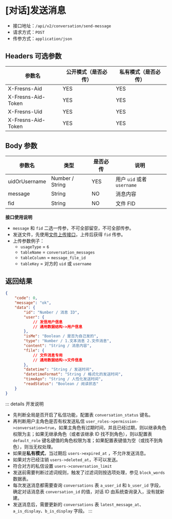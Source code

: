 # [对话]发送消息

- 接口地址：`/api/v2/conversation/send-message`
- 请求方式：`POST`
- 传参方式：`application/json`

## Headers 可选参数

| 参数名 | 公开模式（是否必传） | 私有模式（是否必传） |
| --- | --- | --- |
| X-Fresns-Aid | YES | YES |
| X-Fresns-Aid-Token | YES | YES |
| X-Fresns-Uid | YES | YES |
| X-Fresns-Aid-Token | YES | YES |

## Body 参数

| 参数名 | 类型 | 是否必传 | 说明 |
| --- | --- | --- | --- |
| uidOrUsername | Number / String | YES | 用户 `uid` 或者 `username` |
| message | String | NO | 消息内容 |
| fid | String | NO | 文件 FID |

**接口使用说明**

- `message` 和 `fid` 二选一传参，不可全部留空，不可全部传参。
- 发送文件，先使用[文件上传接口](../common/upload-file.md)，上传后获得 `fid` 传参。
- 上传参数例子：
    - `usageType` = `6`
    - `tableName` = `conversation_messages`
    - `tableColumn` = `message_file_id`
    - `tableKey` = 对方的 `uid` 或 `username`

## 返回结果

```json
{
    "code": 0,
    "message": "ok",
    "data": {
        "id": "Number / 消息 ID",
        "user": {
            // 发信用户信息
            // 通用数据结构->用户信息
        },
        "isMe": "Boolean / 是否为自己发的",
        "type": "Number / 1.文本消息 2.文件消息",
        "content": "String / 消息内容",
        "file": {
            // 文件消息专用
            // 通用数据结构->文件信息
        },
        "datetime": "String / 发送时间",
        "datetimeFormat": "String / 格式化的发送时间",
        "timeAgo": "String / 人性化发送时间",
        "readStatus": "Boolean / 阅读状态"
    }
}
```

::: details 开发说明
- 先判断全局是否开启了私信功能，配置表 `conversation_status` 键名。
- 再判断用户主角色是否有权发送私信 `user_roles->permission->conversation=true`，如果主角色有过期时间，并且已经过期，则以继承角色权限为主；如果无继承角色（或者该继承 ID 找不到角色），则以配置表 `default_role` 键名键值的角色权限为准；如果配置表键值为空（或找不到角色），则当无权处理。
- 如果是**私有模式**，当过期后 `users->expired_at` ，不允许发送消息。
- 如果对方已经注销 `users->deleted_at`，不可以发送。
- 符合对方的私信设置 `users->conversation_limit`
- 发送前需要判断过滤词规则，触发了过滤词则按选项处理，参见 `block_words` 数据表。
- 每次发送消息都需要查询 `conversations` 表 `a_user_id` 和 `b_user_id` 字段，确定对话消息表 `conversation_id` 的值，对话 ID 由系统查询录入，没有就新建。
- 发送消息后，需要更新的 `conversations` 表 `latest_message_at`、`a_is_display`、`b_is_display` 字段。
:::
